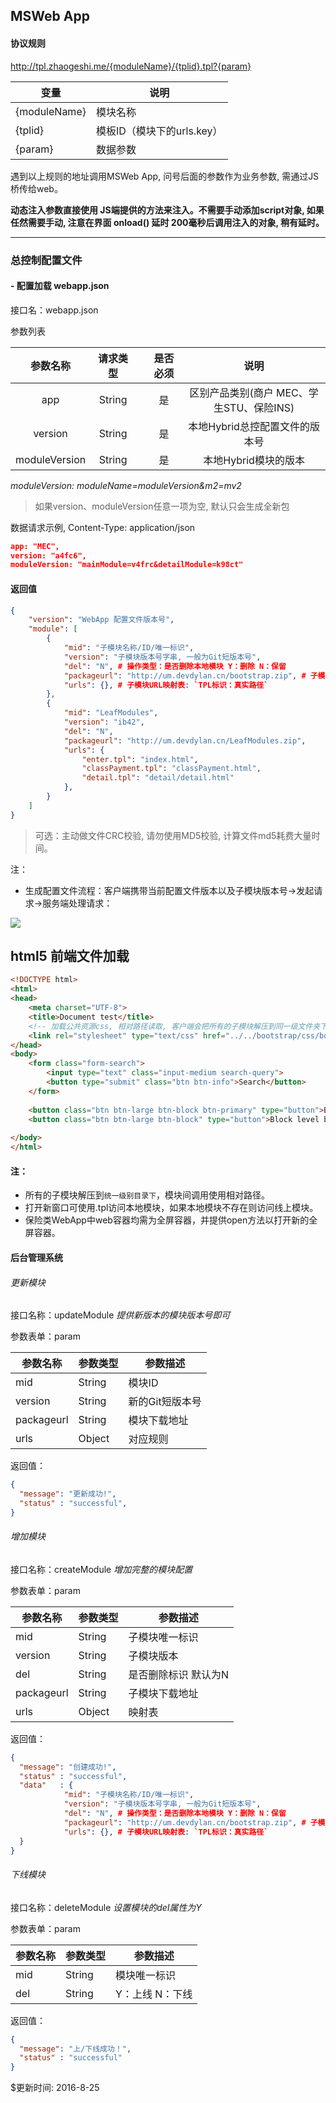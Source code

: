 ## MSWeb App

#### 协议规则


http://tpl.zhaogeshi.me/{moduleName}/{tplid}.tpl?{param}

| 变量           | 说明                 |
| ------------ | ------------------ |
| {moduleName} | 模块名称               |
| {tplid}      | 模板ID（模块下的urls.key） |
| {param}      | 数据参数               |

遇到以上规则的地址调用MSWeb App, 问号后面的参数作为业务参数, 需通过JS桥传给web。

**动态注入参数直接使用 JS端提供的方法来注入。不需要手动添加script对象, 如果任然需要手动, 注意在界面 onload() 延时 200毫秒后调用注入的对象, 稍有延时。**

------

### 总控制配置文件

#### - 配置加载 webapp.json

接口名：webapp.json

参数列表

|     参数名称      |  请求类型  |      | 是否必须 |             说明             |
| :-----------: | :----: | :--: | :--: | :------------------------: |
|      app      | String |      |  是   | 区别产品类别(商户 MEC、学生STU、保险INS) |
|    version    | String |      |  是   |     本地Hybrid总控配置文件的版本号     |
| moduleVersion | String |      |  是   |       本地Hybrid模块的版本        |

*moduleVersion: moduleName=moduleVersion&m2=mv2*

>  如果version、moduleVersion任意一项为空, 默认只会生成全新包

数据请求示例, Content-Type: application/json

```json
app: "MEC",
version: "a4fc6",
moduleVersion: "mainModule=v4frc&detailModule=k98ct"
```

#### 返回值

```json
{
    "version": "WebApp 配置文件版本号",
    "module": [
        {
            "mid": "子模块名称/ID/唯一标识",
            "version": "子模块版本号字串, 一般为Git短版本号",
            "del": "N", # 操作类型：是否删除本地模块 Y：删除 N：保留
            "packageurl": "http://um.devdylan.cn/bootstrap.zip", # 子模块下载地址
            "urls": {}, # 子模块URL映射表: `TPL标识：真实路径`
        },
        {
            "mid": "LeafModules",
            "version": "ib42",
            "del": "N",
            "packageurl": "http://um.devdylan.cn/LeafModules.zip",
            "urls": {
                "enter.tpl": "index.html",
                "classPayment.tpl": "classPayment.html",
                "detail.tpl": "detail/detail.html"
            },
        }
    ]
}
```
> 可选：主动做文件CRC校验, 请勿使用MD5校验, 计算文件md5耗费大量时间。

注： 

- 生成配置文件流程：客户端携带当前配置文件版本以及子模块版本号->发起请求->服务端处理请求：

![](http://um.devdylan.cn/k9gf4.png)

## html5 前端文件加载

```html
<!DOCTYPE html>
<html>
<head>
    <meta charset="UTF-8">
    <title>Document test</title>
    <!-- 加载公共资源css, 相对路径读取, 客户端会把所有的子模块解压到同一级文件夹下 -->
    <link rel="stylesheet" type="text/css" href="../../bootstrap/css/bootstrap.css">
</head>
<body>
	<form class="form-search">
	  	<input type="text" class="input-medium search-query">
  		<button type="submit" class="btn btn-info">Search</button>
	</form>
	
	<button class="btn btn-large btn-block btn-primary" type="button">Block level button</button>
	<button class="btn btn-large btn-block" type="button">Block level button</button>
	
</body>
</html>
```

#### 注：

- 所有的子模块解压到`统一级别目录下`，模块间调用使用相对路径。
- 打开新窗口可使用.tpl访问本地模块，如果本地模块不存在则访问线上模块。
- 保险类WebApp中web容器均需为全屏容器，并提供open方法以打开新的全屏容器。



#### 后台管理系统

###### 更新模块

接口名称：updateModule *提供新版本的模块版本号即可*

参数表单：param

| 参数名称       | 参数类型   | 参数描述      |
| ---------- | ------ | --------- |
| mid        | String | 模块ID      |
| version    | String | 新的Git短版本号 |
| packageurl | String | 模块下载地址    |
| urls       | Object | 对应规则      |

返回值：

```json
{
  "message": "更新成功!",
  "status" : "successful",
}
```

###### 增加模块

接口名称：createModule *增加完整的模块配置*

参数表单：param

| 参数名称       | 参数类型   | 参数描述        |
| ---------- | ------ | ----------- |
| mid        | String | 子模块唯一标识     |
| version    | String | 子模块版本       |
| del        | String | 是否删除标识 默认为N |
| packageurl | String | 子模块下载地址     |
| urls       | Object | 映射表         |

返回值：

```json
{
  "message": "创建成功!",
  "status" : "successful",
  "data"   : {
            "mid": "子模块名称/ID/唯一标识",
            "version": "子模块版本号字串, 一般为Git短版本号",
            "del": "N", # 操作类型：是否删除本地模块 Y：删除 N：保留
            "packageurl": "http://um.devdylan.cn/bootstrap.zip", # 子模块下载地址
            "urls": {}, # 子模块URL映射表: `TPL标识：真实路径`
  }
}
```

###### 下线模块

接口名称：deleteModule *设置模块的del属性为Y* 

参数表单：param

| 参数名称 | 参数类型   | 参数描述       |
| ---- | ------ | ---------- |
| mid  | String | 模块唯一标识     |
| del  | String | Y：上线  N：下线 |

返回值：

```json
{
  "message": "上/下线成功！",
  "status" : "successful"
}
```



$更新时间: 2016-8-25 